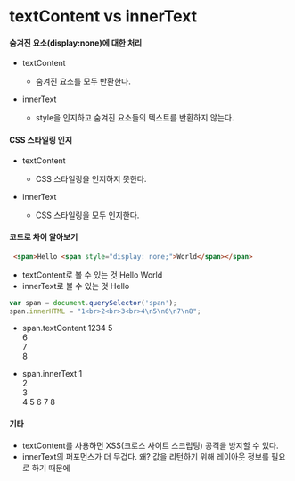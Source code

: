 textContent vs innerText
============

#### 숨겨진 요소(display:none)에 대한 처리

- textContent
  - 숨겨진 요소를 모두 반환한다.

- innerText
  - style을 인지하고 숨겨진 요소들의 텍스트를 반환하지 않는다.






#### CSS 스타일링 인지
- textContent
  - CSS 스타일링을 인지하지 못한다.

- innerText
  - CSS 스타일링을 모두 인지한다.

#### 코드로 차이 알아보기

  ```html 
   <span>Hello <span style="display: none;">World</span></span>
   ```
- textContent로 볼 수 있는 것 Hello World
- innerText로 볼 수 있는 것 Hello

```javascript
var span = document.querySelector('span');
span.innerHTML = "1<br>2<br>3<br>4\n5\n6\n7\n8";
```
- span.textContent
1234
5   
6   
7   
8    

- span.innerText
1   
2   
3   
4 5 6 7 8

#### 기타
- textContent를 사용하면 XSS(크로스 사이트 스크립팅) 공격을 방지할 수 있다.
- innerText의 퍼포먼스가 더 무겁다. 왜? 값을 리턴하기 위해 레이아웃 정보를 필요로 하기 때문에
